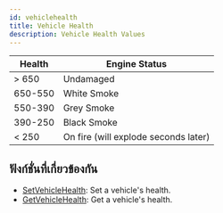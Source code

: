 ```yaml
---
id: vehiclehealth
title: Vehicle Health
description: Vehicle Health Values
---
```


| Health  | Engine Status                        |
| ------- | ------------------------------------ |
| > 650   | Undamaged                            |
| 650-550 | White Smoke                          |
| 550-390 | Grey Smoke                           |
| 390-250 | Black Smoke                          |
| < 250   | On fire (will explode seconds later) |

## ฟังก์ชั่นที่เกี่ยวข้องกัน

- [SetVehicleHealth](../functions/SetVehicleHealth): Set a vehicle's health.
- [GetVehicleHealth](../functions/GetVehicleHealth): Get a vehicle's health.
